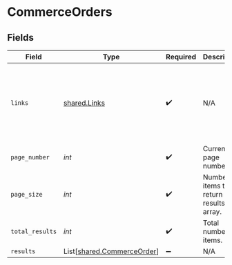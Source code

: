 # CommerceOrders


## Fields

| Field                                                                                             | Type                                                                                              | Required                                                                                          | Description                                                                                       | Example                                                                                           |
| ------------------------------------------------------------------------------------------------- | ------------------------------------------------------------------------------------------------- | ------------------------------------------------------------------------------------------------- | ------------------------------------------------------------------------------------------------- | ------------------------------------------------------------------------------------------------- |
| `links`                                                                                           | [shared.Links](../../models/shared/links.md)                                                      | :heavy_check_mark:                                                                                | N/A                                                                                               | {<br/>"self": {<br/>"href": "/companies"<br/>},<br/>"current": {<br/>"href": "/companies?page=1\u0026pageSize=10"<br/>}<br/>} |
| `page_number`                                                                                     | *int*                                                                                             | :heavy_check_mark:                                                                                | Current page number.                                                                              |                                                                                                   |
| `page_size`                                                                                       | *int*                                                                                             | :heavy_check_mark:                                                                                | Number of items to return in results array.                                                       |                                                                                                   |
| `total_results`                                                                                   | *int*                                                                                             | :heavy_check_mark:                                                                                | Total number of items.                                                                            |                                                                                                   |
| `results`                                                                                         | List[[shared.CommerceOrder](../../models/shared/commerceorder.md)]                                | :heavy_minus_sign:                                                                                | N/A                                                                                               |                                                                                                   |